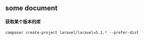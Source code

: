 ## some document


#### 获取某个版本的库

```
composer create-project laravel/laravel=5.1.* --prefer-dist
```
